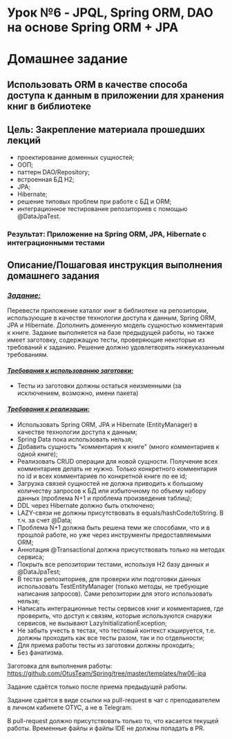 # Урок №6 - JPQL, Spring ORM, DAO на основе Spring ORM + JPA

# Домашнее задание

## Использовать ORM в качестве способа доступа к данным в приложении для хранения книг в библиотеке

## Цель: Закрепление материала прошедших лекций

- проектирование доменных сущностей;
- ООП;
- паттерн DAO/Repository;
- встроенная БД H2;
- JPA;
- Hibernate;
- решение типовых проблем при работе с БД и ORM;
- интеграционное тестирование репозиториев с помощью @DataJpaTest.

### Результат: Приложение на Spring ORM, JPA, Hibernate с интеграционными тестами

## Описание/Пошаговая инструкция выполнения домашнего задания

### <i><u>Задание:</u></i>

Перевести приложение каталог книг в библиотеке на репозитории, использующие в качестве технологии доступа к данным,
Spring ORM, JPA и Hibernate. Дополнить доменную модель сущностью комментария к книге.
Задание выполняется на базе предыдущей работы, но также имеет заготовку, содержащую тесты,
проверяющие некоторые из требований к заданию. Решение должно удовлетворять нижеуказанным требованиям.

#### <i><u>Требования к использованию заготовки:</u></i>

- Тесты из заготовки должны остаться неизменными (за исключением, возможно, имени пакета)

#### <i><u>Требования к реализации:</u></i>

- Использовать Spring ORM, JPA и Hibernate (EntityManager) в качестве технологии доступа к данным;
- Spring Data пока использовать нельзя;
- Добавить сущность "комментария к книге" (много комментариев к одной книге);
- Реализовать CRUD операции для новой сущности. Получение всех комментариев делать не нужно.
  Только конкретного комментария по id и всех комментариев по конкретной книге по ее id;
- Загрузка связей сущностей не должна приводить к большому количеству запросов к БД
  или избыточному по объему набору данных (проблема N+1 и проблема произведения таблиц);
- DDL через Hibernate должно быть отключено;
- LAZY-связи не должны присутствовать в equals/hashCode/toString. В т.ч. за счет @Data;
- Проблема N+1 должна быть решена теми же способами, что и в прошлой работе, но уже через инструменты
  предоставляемыми ORM;
- Аннотация @Transactional должна присутствовать только на методах сервиса;
- Покрыть все репозитории тестами, используя H2 базу данных и @DataJpaTest;
- В тестах репозиториев, для проверки или подготовки данных использовать TestEntityManager
  (только методы, не требующие написания запросов). Сами репозитории для этого использовать нельзя;
- Написать интеграционные тесты сервисов книг и комментариев, где проверить, что доступ к связям,
  которые используются снаружи сервисов, не вызывают LazyInitializationException;
- Не забыть учесть в тестах, что тестовый контекст кэшируется, т.е. должны проходить как все тесты разом,
  так и по отдельности;
- Для приема работы тесты из заготовки должны проходить;
- Без фанатизма.

Заготовка для выполнения работы: https://github.com/OtusTeam/Spring/tree/master/templates/hw06-jpa

Задание сдаётся только после приема предыдущей работы.

Задание сдаётся в виде ссылки на pull-request в чат с преподавателем в личном кабинете ОТУС, а не в Telegram.

В pull-request должно присутствовать только то, что касается текущей работы.
Временные файлы и файлы IDE не должны попадать в PR.
